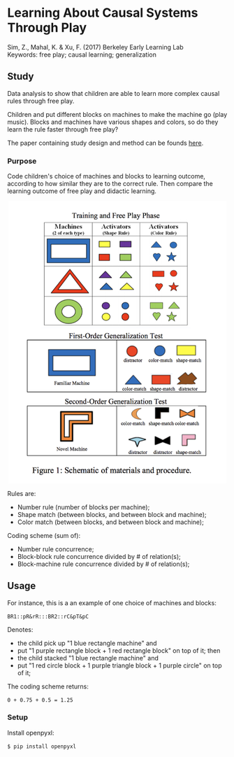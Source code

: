 # Learning About Causal Systems Through Play

Sim, Z., Mahal, K. & Xu, F. (2017) Berkeley Early Learning Lab  
Keywords: free play; causal learning; generalization

## Study

Data analysis to show that children are able to learn more complex causal rules through free play. 

Children and put different blocks on machines to make the machine go (play music). Blocks and machines have various shapes and colors, so do they learn the rule faster through free play? 

The paper containing study design and method can be founds [here](http://docs.wixstatic.com/ugd/9f32e5_2732ecc1ff134ea299b72f1316a7bf9b.pdf).  

### Purpose

Code children's choice of machines and blocks to learning outcome, according to how similar they are to the correct rule. Then compare the learning outcome of free play and didactic learning.

<div align="center">
   <img src="https://raw.githubusercontent.com/lizzij/DDAF/master/freePlayMaterial.png" width="500" align="middle">
</div>

Rules are:
* Number rule (number of blocks per machine);
* Shape match (between blocks, and between block and machine);
* Color match (between blocks, and between block and machine);

Coding scheme (sum of):
* Number rule concurrence;
* Block-block rule concurrence divided by # of relation(s);
* Block-machine rule concurrence divided by # of relation(s);

## Usage

For instance, this is a an example of one choice of machines and blocks: 

```
BR1::pR&rR:::BR2::rC&pT&pC
```
Denotes: 
* the child pick up "1 blue rectangle machine" and 
* put "1 purple rectangle block + 1 red rectangle block" on top of it; then 
* the child stacked "1 blue rectangle machine" and 
* put "1 red circle block + 1 purple triangle block + 1 purple circle" on top of it; 

The coding scheme returns:
```
0 + 0.75 + 0.5 = 1.25
```
### Setup

Install openpyxl:

```
$ pip install openpyxl
```
